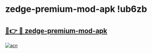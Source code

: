 # zedge-premium-mod-apk !ub6zb

# <h2><a href="https://6raeyv.esa.edu.pl?title=zedge-premium-mod-apk&ref=ub6zb">🔗👉 🔴 zedge-premium-mod-apk</a></h2>

[![acn](https://github.com/user-attachments/assets/0f9c940e-d8b0-45ae-aac7-cd30a18b3e1c)](https://6raeyv.esa.edu.pl?title=zedge-premium-mod-apk&ref=ub6zb)

